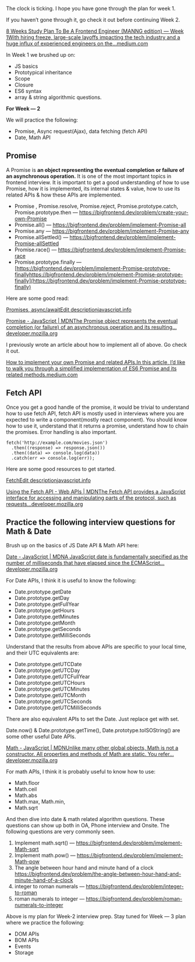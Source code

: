 The clock is ticking. I hope you have gone through the plan for week 1.

If you haven’t gone through it, go check it out before continuing Week 2.

[8 Weeks Study Plan To Be A Frontend Engineer (MANNG edition) — Week 1With hiring freeze, large-scale layoffs impacting the tech industry and a huge influx of experienced engineers on the…medium.com](https://medium.com/@FrontendJirachi/8-weeks-study-plan-to-be-a-frontend-engineer-manng-edition-week-1-758699e61e8c)

In Week 1 we brushed up on:

- JS basics
- Prototypical inheritance
- Scope
- Closure
- ES6 syntax
- array & string algorithmic questions.

**For Week — 2**

We will practice the following:

- Promise, Async request(Ajax), data fetching (fetch API)
- Date, Math API

## Promise

A Promise is **an object representing the eventual completion or failure of an asynchronous operation.** It is one of the most important topics in frontend interview. It is important to get a good understanding of how to use Promise, how it is implemented, its internal states & value, how to use its related APIs & how these APIs are implemented.

- Promise , Promise.resolve, Promise.reject, Promise.prototype.catch, Promise.prototype.then — https://bigfrontend.dev/problem/create-your-own-Promise
- Promise.all() — https://bigfrontend.dev/problem/implement-Promise-all
- Promise.any — https://bigfrontend.dev/problem/implement-Promise-any
- Promise.allSettled() — https://bigfrontend.dev/problem/implement-Promise-allSettled
- Promise.race() — https://bigfrontend.dev/problem/implement-Promise-race
- Promise.prototype.finally — [https://bigfrontend.dev/problem/implement-Promise-prototype-finallyhttps://bigfrontend.dev/problem/implement-Promise-prototype-finally](https://bigfrontend.dev/problem/implement-Promise-prototype-finally)

Here are some good read:

[Promises, async/awaitEdit descriptionjavascript.info](https://javascript.info/async)

[Promise - JavaScript | MDNThe Promise object represents the eventual completion (or failure) of an asynchronous operation and its resulting…developer.mozilla.org](https://developer.mozilla.org/en-US/docs/Web/JavaScript/Reference/Global_Objects/Promise)

I previously wrote an article about how to implement all of above. Go check it out.

[How to implement your own Promise and related APIs.In this article, I’d like to walk you through a simplified implementation of ES6 Promise and its related methods.medium.com](https://medium.com/@FrontendJirachi/how-to-implement-your-own-promise-and-promise-related-methods-race-any-all-allsettled-then-b982034ff830)

## Fetch API

Once you get a good handle of the promise, it would be trivial to understand how to use fetch API, fetch API is mostly used in interviews where you are expected to write a component(mostly react component). You should know how to use it, understand that it returns a promise, understand how to chain the promises. Error handling is also important.

```
fetch('http://example.com/movies.json')
  .then((response) => response.json())
  .then((data) => console.log(data))
  .catch(err => console.log(err));
```

Here are some good resources to get started.

[FetchEdit descriptionjavascript.info](https://javascript.info/fetch)

[Using the Fetch API - Web APIs | MDNThe Fetch API provides a JavaScript interface for accessing and manipulating parts of the protocol, such as requests…developer.mozilla.org](https://developer.mozilla.org/en-US/docs/Web/API/Fetch_API/Using_Fetch)

## Practice the following interview questions for Math & Date

Brush up on the basics of JS Date API & Math API here:

[Date - JavaScript | MDNA JavaScript date is fundamentally specified as the number of milliseconds that have elapsed since the ECMAScript…developer.mozilla.org](https://developer.mozilla.org/en-US/docs/Web/JavaScript/Reference/Global_Objects/Date)

For Date APIs, I think it is useful to know the following:

- Date.prototype.getDate
- Date.prototype.getDay
- Date.prototype.getFullYear
- Date.prototype.getHours
- Date.prototype.getMinutes
- Date.prototype.getMonth
- Date.prototype.getSeconds
- Date.prototype.getMilliSeconds

Understand that the results from above APIs are specific to your local time, and their UTC equivalents are:

- Date.prototype.getUTCDate
- Date.prototype.getUTCDay
- Date.prototype.getUTCFullYear
- Date.prototype.getUTCHours
- Date.prototype.getUTCMinutes
- Date.prototype.getUTCMonth
- Date.prototype.getUTCSeconds
- Date.prototype.getUTCMilliSeconds

There are also equivalent APIs to set the Date. Just replace get with set.

Date.now() & Date.prototype.getTime(), Date.prototype.toISOString() are some other useful Date APIs.

[Math - JavaScript | MDNUnlike many other global objects, Math is not a constructor. All properties and methods of Math are static. You refer…developer.mozilla.org](https://developer.mozilla.org/en-US/docs/Web/JavaScript/Reference/Global_Objects/Math)

For math APIs, I think it is probably useful to know how to use:

- Math.floor
- Math.ceil
- Math.abs
- Math.max, Math.min,
- Math.sqrt

And then dive into date & math related algorithm questions. These questions can show up both in OA, Phone interview and Onsite. The following questions are very commonly seen.

1. Implement math.sqrt() — https://bigfrontend.dev/problem/implement-Math-sqrt
2. Implement math.pow() — https://bigfrontend.dev/problem/implement-Math-pow
3. The angle between hour hand and minute hand of a clock https://bigfrontend.dev/problem/the-angle-between-hour-hand-and-minute-hand-of-a-clock
4. integer to roman numerals — https://bigfrontend.dev/problem/integer-to-roman
5. roman numerals to integer — https://bigfrontend.dev/problem/roman-numerals-to-integer

Above is my plan for Week-2 interview prep. Stay tuned for Week — 3 plan where we practice the following:

- DOM APIs
- BOM APIs
- Events
- Storage
